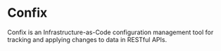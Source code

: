 
# Confix 

Confix is an Infrastructure-as-Code configuration management tool for tracking and applying changes to data in RESTful APIs. 

